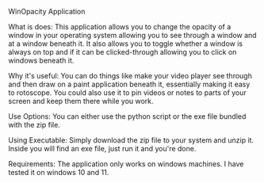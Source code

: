 WinOpacity Application

What is does:
This application allows you to change the opacity of a window in your operating system allowing you to see through a window and at a window beneath it.
It also allows you to toggle whether a window is always on top and if it can be clicked-through allowing you to click on windows beneath it.

Why it's useful:
You can do things like make your video player see through and then draw on a paint application beneath it, essentially making it easy to rotoscope.
You could also use it to pin videos or notes to parts of your screen and keep them there while you work.

Use Options:
You can either use the python script or the exe file bundled with the zip file.

Using Executable:
Simply download the zip file to your system and unzip it. Inside you will find an exe file, just run it and you're done.

Requirements:
The application only works on windows machines. I have tested it on windows 10 and 11.
